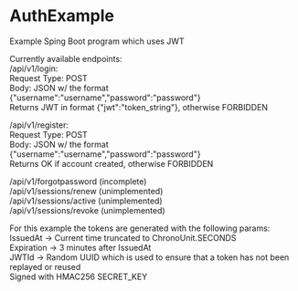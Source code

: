 # AuthExample
Example Sping Boot program which uses JWT

Currently available endpoints:<br>
/api/v1/login:<br>
Request Type: POST<br>
Body: JSON w/ the format {"username":"username","password":"password"}<br>
Returns JWT in format {"jwt":"token_string"}, otherwise FORBIDDEN<br>

/api/v1/register:<br>
Request Type: POST<br>
Body: JSON w/ the format {"username":"username","password":"password"}<br>
Returns OK if account created, otherwise FORBIDDEN<br>

/api/v1/forgotpassword (incomplete)<br>
/api/v1/sessions/renew (unimplemented)<br>
/api/v1/sessions/active (unimplemented)<br>
/api/v1/sessions/revoke (unimplemented)<br>

For this example the tokens are generated with the following params:<br>
IssuedAt -> Current time truncated to ChronoUnit.SECONDS<br>
Expiration -> 3 minutes after IssuedAt<br>
JWTId -> Random UUID which is used to ensure that a token has not been replayed or reused<br>
Signed with HMAC256 SECRET_KEY<br>

